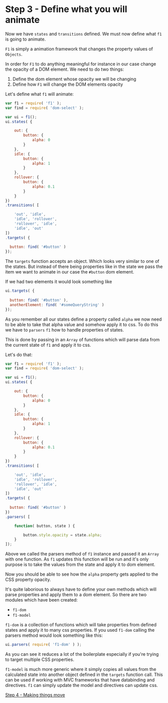 # Step 3 - Define what you will animate

Now we have `states` and `transitions` defined. We must now define what `f1` is going to animate.

`F1` is simply a animation framework that changes the property values of `Objects`. 

In order for `F1` to do anything meaningful for instance in our case change the opacity of a DOM element. We need to do two things:

1. Define the dom element whose opacity we will be changing
2. Define how `F1` will change the DOM elements opacity

Let's define what `f1` will animate:

```javascript
var f1 = require( 'f1' );
var find = require( 'dom-select' );

var ui = f1();
ui.states( {

    out: {
        button: {
            alpha: 0
        }
    },
    idle: {
        button: {
            alpha: 1    
        }
    },
    rollover: {
        button: {
            alpha: 0.1
        }
    }
})
.transitions( [

    'out', 'idle',
    'idle', 'rollover',
    'rollover', 'idle',
    'idle', 'out'
])
.targets( {
  
  button: find( '#button' )
});
```

The `targets` function accepts an object. Which looks very similar to one of the states. But instead of there being properties like in the state we pass the item we want to animate in our case the `#button` dom element.

If we had two elements it would look something like

```javascript
ui.targets( {
  
  button: find( '#button' ),
  anotherElement: find( '#someQueryString' )
});
```

As you remember all our states define a property called `alpha` we now need to be able to take that alpha value and somehow apply it to css. To do this we have to `parsers` `f1` how to handle properties of states.

This is done by passing in an `Array` of functions which will parse data from the current state of `f1` and apply it to css.

Let's do that:
```javascript
var f1 = require( 'f1' );
var find = require( 'dom-select' );

var ui = f1();
ui.states( {

    out: {
        button: {
            alpha: 0
        }
    },
    idle: {
        button: {
            alpha: 1    
        }
    },
    rollover: {
        button: {
            alpha: 0.1
        }
    }
})
.transitions( [

    'out', 'idle',
    'idle', 'rollover',
    'rollover', 'idle',
    'idle', 'out'
])
.targets( {
  
  button: find( '#button' )
})
.parsers( [

    function( button, state ) {

        button.style.opacity = state.alpha;
    }
]);
```

Above we called the parsers method of `f1` instance and passed it an `Array` with one function. As `f1` updates this function will be run and it's only purpose is to take the values from the state and apply it to dom element. 

Now you should be able to see how the `alpha` property gets applied to the CSS property opacity.

It's quite laborious to always have to define your own methods which will parse properties and apply them to a dom element. So there are two modules which have been created:

- `f1-dom`
- `f1-model`

`f1-dom` is a collection of functions which will take properties from defined states and apply it to many css properties. If you used `f1-dom` calling the parsers method would look something like this:

```javascript
ui.parsers( require( 'f1-dom' ) );
```

As you can see it reduces a lot of the boilerplate especially if you're trying to target multiple CSS properties.

`f1-model` is much more generic where it simply copies all values from the calculated state into another object defined in the `targets` function call. This can be used if working with MVC frameworks that have databinding and directives. `f1` can simply update the model and directives can update css.

[Step 4 - Making things move](step4.md)
